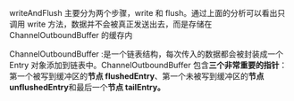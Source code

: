 writeAndFlush 主要分为两个步骤，write 和 flush。通过上面的分析可以看出只调用 write 方法，数据并不会被真正发送出去，而是存储在 ChannelOutboundBuffer 的缓存内

ChannelOutboundBuffer :是一个链表结构，每次传入的数据都会被封装成一个 Entry 对象添加到链表中。ChannelOutboundBuffer 包含**三个非常重要的指针**：第一个被写到缓冲区的**节点 flushedEntry**、第一个未被写到缓冲区的**节点 unflushedEntry**和最后一个**节点 tailEntry。**